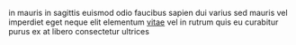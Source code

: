 in mauris in sagittis euismod odio faucibus sapien dui varius sed mauris vel
imperdiet eget neque elit elementum [vitae](generated_webpages/nibh5.md) vel in
rutrum quis eu curabitur purus ex at libero consectetur ultrices
